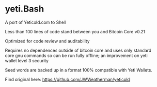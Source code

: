 # yeti.Bash
A port of Yeticold.com to Shell 

Less than 100 lines of code stand between you and Bitcoin Core v0.21

Optimized for code review and auditability

Requires no dependences outside of bitcoin core and uses only standard core gnu commands so can be run fully offline; an improvement on yeti wallet level 3 security

Seed words are backed up in a format 100% compatible with Yeti Wallets.

Find original here: https://github.com/JWWeatherman/yeticold

